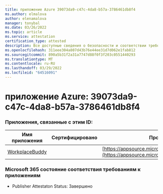 ```yaml
---
title: приложение Azure 39073da9-c47c-4da8-b57a-3786461db8f4
ms.author: elmalova
author: elenamalova
manager: tonybal
ms.date: 03/26/2022
ms.topic: article
ms.service: attestation
certification_type: attested
description: Все доступные сведения о безопасности и соответствии требованиям для 39073da9-c47c-4da8-b57a-3786461db8f4.
ms.openlocfilehash: 311eee304a807d43b76e44ee31d7d062e1fab812
ms.sourcegitcommit: 890a5b31f2a31a7747d88f0f3f203c0551440293
ms.translationtype: MT
ms.contentlocale: ru-RU
ms.lasthandoff: 03/29/2022
ms.locfileid: "64516091"
---
```

# <a name="azure-app-id-39073da9-c47c-4da8-b57a-3786461db8f4"></a>приложение Azure: 39073da9-c47c-4da8-b57a-3786461db8f4


### <a name="apps-associated-with-this-id"></a>Приложения, связанные с этим ID:
| **Имя приложения** | **Сертифицировано** | **Просмотр в AppSource** |
|--------------|---------------|-----------------------|
| [WorkplaceBuddy](../forward/WA200001238.md) |  | [https://appsource.microsoft.com/product/office/WA200001238](https://appsource.microsoft.com/product/office/WA200001238) |

### <a name="microsoft-365-app-compliance-status"></a>Microsoft 365 состояние соответствия требованиям к приложениям
- Publisher Attestaton Status: Завершено
